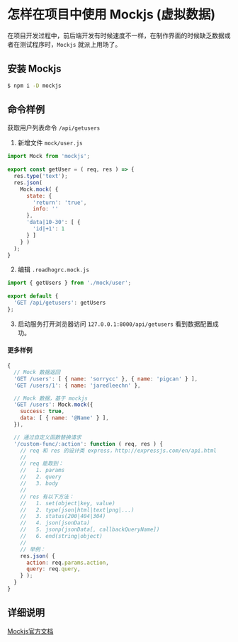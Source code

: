 # 怎样在项目中使用 Mockjs (虚拟数据)

在项目开发过程中，前后端开发有时候速度不一样，在制作界面的时候缺乏数据或者在测试程序时，`Mockjs` 就派上用场了。

## 安装 Mockjs

```bash
$ npm i -D mockjs
```

## 命令样例

获取用户列表命令 `/api/getusers`

1. 新增文件 `mock/user.js`

  ```js
  import Mock from 'mockjs';
    
  export const getUser = ( req, res ) => {
    res.type('text');
    res.json(
      Mock.mock( {
        state: {
          'return': 'true',
          info: ''
        },
        'data|10-30': [ {
          'id|+1': 1
        } ]
      } )
    );
  }
  ```
    
2. 编辑 `.roadhogrc.mock.js`
   
  ```js
  import { getUsers } from './mock/user';
   
  export default {
    'GET /api/getusers': getUsers
  };
  ```

3. 启动服务打开浏览器访问 `127.0.0.1:8000/api/getusers` 看到数据配置成功。

#### 更多样例

```js
{
  // Mock 数据返回
  'GET /users': [ { name: 'sorrycc' }, { name: 'pigcan' } ],
  'GET /users/1': { name: 'jaredleechn' },

  // Mock 数据，基于 mockjs
  'GET /users': Mock.mock({
    success: true,
    data: [ { name: '@Name' } ],
  }),

  // 通过自定义函数替换请求
  '/custom-func/:action': function ( req, res ) {
    // req 和 res 的设计类 express，http://expressjs.com/en/api.html
    //
    // req 能取到：
    //   1. params
    //   2. query
    //   3. body
    // 
    // res 有以下方法：
    //   1. set(object|key, value)
    //   2. type(json|html|text|png|...)
    //   3. status(200|404|304)
    //   4. json(jsonData)
    //   5. jsonp(jsonData[, callbackQueryName])
    //   6. end(string|object)
    //
    // 举例：
    res.json( {
      action: req.params.action,
      query: req.query,
    } );
  }
}
```

## 详细说明

[Mockjs官方文档](https://github.com/nuysoft/Mock/wiki)


